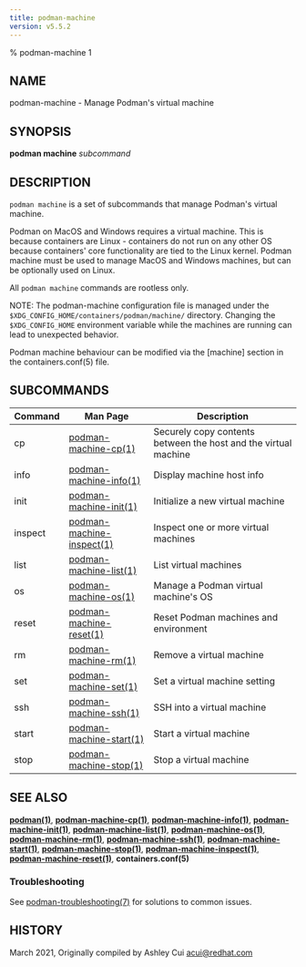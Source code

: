 ```yaml
---
title: podman-machine
version: v5.5.2
---
```


% podman-machine 1

## NAME
podman\-machine - Manage Podman's virtual machine

## SYNOPSIS
**podman machine** *subcommand*

## DESCRIPTION
`podman machine` is a set of subcommands that manage Podman's virtual machine.

Podman on MacOS and Windows requires a virtual machine. This is because containers are Linux -
containers do not run on any other OS because containers' core functionality are
tied to the Linux kernel. Podman machine must be used to manage MacOS and Windows machines,
but can be optionally used on Linux.

All `podman machine` commands are rootless only.

NOTE: The podman-machine configuration file is managed under the
`$XDG_CONFIG_HOME/containers/podman/machine/` directory. Changing the `$XDG_CONFIG_HOME`
environment variable while the machines are running can lead to unexpected behavior.

Podman machine behaviour can be modified via the [machine] section in the containers.conf(5) file.

## SUBCOMMANDS

| Command | Man Page                                                 | Description                                                     |
|---------|----------------------------------------------------------|-----------------------------------------------------------------|
| cp      | [podman-machine-cp(1)](podman-machine-cp.1.md)           | Securely copy contents between the host and the virtual machine |
| info    | [podman-machine-info(1)](podman-machine-info.1.md)       | Display machine host info                                       |
| init    | [podman-machine-init(1)](podman-machine-init.1.md)       | Initialize a new virtual machine                                |
| inspect | [podman-machine-inspect(1)](podman-machine-inspect.1.md) | Inspect one or more virtual machines                            |
| list    | [podman-machine-list(1)](podman-machine-list.1.md)       | List virtual machines                                           |
| os      | [podman-machine-os(1)](podman-machine-os.1.md)           | Manage a Podman virtual machine's OS                            |
| reset   | [podman-machine-reset(1)](podman-machine-reset.1.md)     | Reset Podman machines and environment                           |
| rm      | [podman-machine-rm(1)](podman-machine-rm.1.md)           | Remove a virtual machine                                        |
| set     | [podman-machine-set(1)](podman-machine-set.1.md)         | Set a virtual machine setting                                   |
| ssh     | [podman-machine-ssh(1)](podman-machine-ssh.1.md)         | SSH into a virtual machine                                      |
| start   | [podman-machine-start(1)](podman-machine-start.1.md)     | Start a virtual machine                                         |
| stop    | [podman-machine-stop(1)](podman-machine-stop.1.md)       | Stop a virtual machine                                          |

## SEE ALSO
**[podman(1)](podman.1.md)**, **[podman-machine-cp(1)](podman-machine-cp.1.md)**, **[podman-machine-info(1)](podman-machine-info.1.md)**, **[podman-machine-init(1)](podman-machine-init.1.md)**, **[podman-machine-list(1)](podman-machine-list.1.md)**, **[podman-machine-os(1)](podman-machine-os.1.md)**, **[podman-machine-rm(1)](podman-machine-rm.1.md)**, **[podman-machine-ssh(1)](podman-machine-ssh.1.md)**, **[podman-machine-start(1)](podman-machine-start.1.md)**, **[podman-machine-stop(1)](podman-machine-stop.1.md)**, **[podman-machine-inspect(1)](podman-machine-inspect.1.md)**, **[podman-machine-reset(1)](podman-machine-reset.1.md)**, **containers.conf(5)**

### Troubleshooting

See [podman-troubleshooting(7)](https://github.com/containers/podman/blob/main/troubleshooting.md)
for solutions to common issues.

## HISTORY
March 2021, Originally compiled by Ashley Cui <acui@redhat.com>
